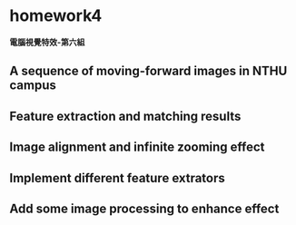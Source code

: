 # homework4
  
**電腦視覺特效-第六組**  
  
##  A sequence of moving-forward images in NTHU campus

## Feature extraction and matching results

## Image alignment and infinite zooming effect

## Implement different feature extrators

## Add some image processing to enhance effect
